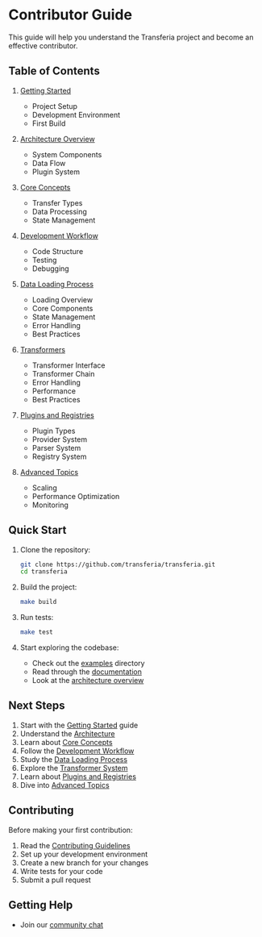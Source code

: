 # Contributor Guide

This guide will help you understand the Transferia project and become an effective contributor.

## Table of Contents

1. [Getting Started](./contributor-guide/getting-started.md)
   - Project Setup
   - Development Environment
   - First Build

2. [Architecture Overview](./contributor-guide/architecture.md)
   - System Components
   - Data Flow
   - Plugin System

3. [Core Concepts](./contributor-guide/core-concepts.md)
   - Transfer Types
   - Data Processing
   - State Management

4. [Development Workflow](./contributor-guide/development.md)
   - Code Structure
   - Testing
   - Debugging

5. [Data Loading Process](./contributor-guide/data-loading.md)
   - Loading Overview
   - Core Components
   - State Management
   - Error Handling
   - Best Practices

6. [Transformers](./contributor-guide/transformers.md)
   - Transformer Interface
   - Transformer Chain
   - Error Handling
   - Performance
   - Best Practices

7. [Plugins and Registries](./contributor-guide/plugins.md)
   - Plugin Types
   - Provider System
   - Parser System
   - Registry System

8. [Advanced Topics](./contributor-guide/advanced.md)
   - Scaling
   - Performance Optimization
   - Monitoring

## Quick Start

1. Clone the repository:
   ```bash
   git clone https://github.com/transferia/transferia.git
   cd transferia
   ```

2. Build the project:
   ```bash
   make build
   ```

3. Run tests:
   ```bash
   make test
   ```

4. Start exploring the codebase:
   - Check out the [examples](./examples) directory
   - Read through the [documentation](./docs)
   - Look at the [architecture overview](./contributor-guide/architecture.md)

## Next Steps

1. Start with the [Getting Started](./contributor-guide/getting-started.md) guide
2. Understand the [Architecture](./contributor-guide/architecture.md)
3. Learn about [Core Concepts](./contributor-guide/core-concepts.md)
4. Follow the [Development Workflow](./contributor-guide/development.md)
5. Study the [Data Loading Process](./contributor-guide/data-loading.md)
6. Explore the [Transformer System](./contributor-guide/transformers.md)
7. Learn about [Plugins and Registries](./contributor-guide/plugins.md)
8. Dive into [Advanced Topics](./contributor-guide/advanced.md)

## Contributing

Before making your first contribution:

1. Read the [Contributing Guidelines](https://github.com/transferia/transferia/blob/main/CONTRIBUTING.md)
2. Set up your development environment
3. Create a new branch for your changes
4. Write tests for your code
5. Submit a pull request

## Getting Help

- Join our [community chat](https://github.com/transferia/transferia/discussions)
